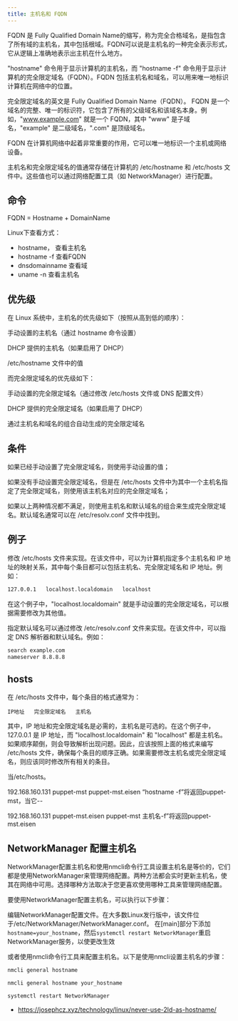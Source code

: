 ```yaml
---
title: 主机名和 FQDN
---
```


FQDN 是 Fully Qualified Domain Name的缩写，称为完全合格域名，是指包含了所有域的主机名，其中包括根域。FQDN可以说是主机名的一种完全表示形式，它从逻辑上准确地表示出主机在什么地方。


"hostname" 命令用于显示计算机的主机名，而 "hostname -f" 命令用于显示计算机的完全限定域名（FQDN）。FQDN 包括主机名和域名，可以用来唯一地标识计算机在网络中的位置。

完全限定域名的英文是 Fully Qualified Domain Name（FQDN）。
FQDN 是一个域名的完整、唯一的标识符，它包含了所有的父级域名和该域名本身。例如，"www.example.com" 就是一个 FQDN，其中 "www" 是子域名，"example" 是二级域名，".com" 是顶级域名。

FQDN 在计算机网络中起着非常重要的作用，它可以唯一地标识一个主机或网络设备。

主机名和完全限定域名的值通常存储在计算机的 /etc/hostname 和 /etc/hosts 文件中。这些值也可以通过网络配置工具（如 NetworkManager）进行配置。


## 命令
FQDN = Hostname + DomainName

Linux下查看方式：
- hostname， 查看主机名
- hostname -f 查看FQDN
- dnsdomainname 查看域
- uname -n 查看主机名


## 优先级
在 Linux 系统中，主机名的优先级如下（按照从高到低的顺序）：



手动设置的主机名（通过 hostname 命令设置）

DHCP 提供的主机名（如果启用了 DHCP）

/etc/hostname 文件中的值


而完全限定域名的优先级如下：



手动设置的完全限定域名（通过修改 /etc/hosts 文件或 DNS 配置文件）

DHCP 提供的完全限定域名（如果启用了 DHCP）

通过主机名和域名的组合自动生成的完全限定域名

## 条件
如果已经手动设置了完全限定域名，则使用手动设置的值；

如果没有手动设置完全限定域名，但是在 /etc/hosts 文件中为其中一个主机名指定了完全限定域名，则使用该主机名对应的完全限定域名；

如果以上两种情况都不满足，则使用主机名和默认域名的组合来生成完全限定域名。默认域名通常可以在 /etc/resolv.conf 文件中找到。  





## 例子
修改 /etc/hosts 文件来实现。在该文件中，可以为计算机指定多个主机名和 IP 地址的映射关系，其中每个条目都可以包括主机名、完全限定域名和 IP 地址。例如：

```bash
127.0.0.1   localhost.localdomain   localhost
```
在这个例子中，"localhost.localdomain" 就是手动设置的完全限定域名，可以根据需要修改为其他值。


指定默认域名可以通过修改 /etc/resolv.conf 文件来实现。在该文件中，可以指定 DNS 解析器和默认域名。例如：

```bash
search example.com
nameserver 8.8.8.8
```


## hosts

在 /etc/hosts 文件中，每个条目的格式通常为：
```
IP地址   完全限定域名   主机名
```
其中，IP 地址和完全限定域名是必需的，主机名是可选的。在这个例子中，127.0.0.1 是 IP 地址，而 "localhost.localdomain" 和 "localhost" 都是主机名。如果顺序颠倒，则会导致解析出现问题。因此，应该按照上面的格式来编写 /etc/hosts 文件，确保每个条目的顺序正确。如果需要修改主机名或完全限定域名，则应该同时修改所有相关的条目。



当/etc/hosts。

192.168.160.131 puppet-mst puppet-mst.eisen
“hostname -f”将返回puppet-mst，当它--

192.168.160.131 puppet-mst.eisen puppet-mst
主机名-f”将返回puppet-mst.eisen


## NetworkManager 配置主机名
NetworkManager配置主机名和使用nmcli命令行工具设置主机名是等价的，它们都是使用NetworkManager来管理网络配置。两种方法都会实时更新主机名，使其在网络中可用。选择哪种方法取决于您更喜欢使用哪种工具来管理网络配置。

要使用NetworkManager配置主机名，可以执行以下步骤：

编辑NetworkManager配置文件。在大多数Linux发行版中，该文件位于/etc/NetworkManager/NetworkManager.conf。
在[main]部分下添加 `hostname=your_hostname`，然后`systemctl restart NetworkManager`重启NetworkManager服务，以使更改生效

或者使用nmcli命令行工具来配置主机名。以下是使用nmcli设置主机名的步骤：
```bash
nmcli general hostname

nmcli general hostname your_hostname

systemctl restart NetworkManager
```

- https://josephcz.xyz/technology/linux/never-use-2ld-as-hostname/
